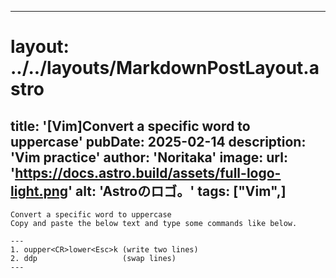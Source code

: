 
---
# layout: ../../layouts/MarkdownPostLayout.astro
title: '[Vim]Convert a specific word to uppercase'
pubDate: 2025-02-14
description: 'Vim practice'
author: 'Noritaka'
image:
    url: 'https://docs.astro.build/assets/full-logo-light.png'
    alt: 'Astroのロゴ。'
tags: ["Vim",]
---


```
Convert a specific word to uppercase
Copy and paste the below text and type some commands like below.

---
1. oupper<CR>lower<Esc>k (write two lines)
2. ddp                   (swap lines)
---
```
